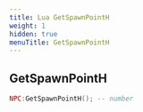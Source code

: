 ```yaml
---
title: Lua GetSpawnPointH
weight: 1
hidden: true
menuTitle: GetSpawnPointH
---
```

## GetSpawnPointH
```lua
NPC:GetSpawnPointH(); -- number
```